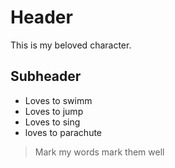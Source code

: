 # Header

This is my beloved character.

## Subheader

* Loves to swimm
* Loves to jump
* Loves to sing
* loves to parachute

> Mark my words
> mark them well